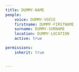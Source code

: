 ```yaml
---
title: DUMMY-NAME
people:
    voice: DUMMY-VOICE
    firstname: DUMMY-FIRSTNAME
    surname: DUMMY-SURNAME
    location: DUMMY-LOCATION
    active: true

permissions:
    inherit: true


---
```

